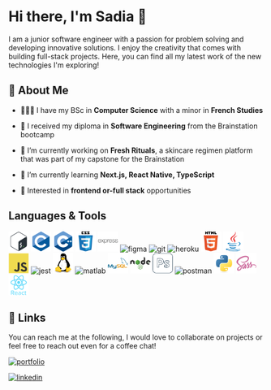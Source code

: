# Hi there, I'm Sadia 👋

I am a junior software engineer with a passion for problem solving and developing innovative solutions. I enjoy the creativity that comes with building full-stack projects. Here, you can find all my latest work of the new technologies I'm exploring!

## 🚀 About Me

- 👩🏽‍🎓 I have my BSc in **Computer Science** with a minor in **French Studies**

- 📜 I received my diploma in **Software Engineering** from the Brainstation bootcamp

- 🔭 I’m currently working on **Fresh Rituals**, a skincare regimen platform that was part of my capstone for the Brainstation

- 🌱 I’m currently learning **Next.js, React Native, TypeScript**

- 🎯 Interested in **frontend or-full stack** opportunities

## Languages & Tools

<p align="left">
<a href="https://www.gnu.org/software/bash/" target="blank"><img src="https://raw.githubusercontent.com/devicons/devicon/master/icons/bash/bash-original.svg" alt="" height="40" width="40" /></a>
<a href="https://www.cprogramming.com/" target="blank"><img src="https://raw.githubusercontent.com/devicons/devicon/master/icons/c/c-original.svg" alt="" width="40" height="40" /></a>
 <a href="https://www.w3schools.com/cpp/" target="_blank" rel="noreferrer" style="text-decoration: none;"> <img src="https://raw.githubusercontent.com/devicons/devicon/master/icons/cplusplus/cplusplus-original.svg" alt="cplusplus" width="40" height="40"/></a> 
 <a href="https://www.w3schools.com/css/" target="_blank" rel="noreferrer" style="text-decoration: none;"> <img src="https://raw.githubusercontent.com/devicons/devicon/master/icons/css3/css3-original-wordmark.svg" alt="css3" width="40" height="40"/></a> 
 <a href="https://expressjs.com" target="_blank" rel="noreferrer" style="text-decoration: none;"> <img src="https://raw.githubusercontent.com/devicons/devicon/master/icons/express/express-original-wordmark.svg" alt="express" width="40" height="40"/></a> 
 <a href="https://www.figma.com/" target="_blank" rel="noreferrer" style="text-decoration: none;"> <img src="https://www.vectorlogo.zone/logos/figma/figma-icon.svg" alt="figma" width="40" height="40"/></a> 
 <a href="https://git-scm.com/" target="_blank" rel="noreferrer" style="text-decoration: none;"> <img src="https://www.vectorlogo.zone/logos/git-scm/git-scm-icon.svg" alt="git" width="40" height="40"/></a> 
 <a href="https://heroku.com" target="_blank" rel="noreferrer" style="text-decoration: none;"> <img src="https://www.vectorlogo.zone/logos/heroku/heroku-icon.svg" alt="heroku" width="40" height="40"/></a> 
 <a href="https://www.w3.org/html/" target="_blank" rel="noreferrer" style="text-decoration: none;"> <img src="https://raw.githubusercontent.com/devicons/devicon/master/icons/html5/html5-original-wordmark.svg" alt="html5" width="40" height="40"/></a> 
 <a href="https://www.java.com" target="_blank" rel="noreferrer" style="text-decoration: none;"> <img src="https://raw.githubusercontent.com/devicons/devicon/master/icons/java/java-original.svg" alt="java" width="40" height="40"/></a> 
 <a href="https://developer.mozilla.org/en-US/docs/Web/JavaScript" target="_blank" rel="noreferrer" style="text-decoration: none;"> <img src="https://raw.githubusercontent.com/devicons/devicon/master/icons/javascript/javascript-original.svg" alt="javascript" width="40" height="40"/></a> 
 <a href="https://jestjs.io" target="_blank" rel="noreferrer" style="text-decoration: none;"> <img src="https://www.vectorlogo.zone/logos/jestjsio/jestjsio-icon.svg" alt="jest" width="40" height="40"/> </a> <a href="https://www.linux.org/" target="_blank" rel="noreferrer" style="text-decoration: none;"> <img src="https://raw.githubusercontent.com/devicons/devicon/master/icons/linux/linux-original.svg" alt="linux" width="40" height="40"/></a> 
 <a href="https://www.mathworks.com/" target="_blank" rel="noreferrer" style="text-decoration: none;"> <img src="https://upload.wikimedia.org/wikipedia/commons/2/21/Matlab_Logo.png" alt="matlab" width="40" height="40"/></a> 
 <a href="https://www.mysql.com/" target="_blank" rel="noreferrer" style="text-decoration: none;"> <img src="https://raw.githubusercontent.com/devicons/devicon/master/icons/mysql/mysql-original-wordmark.svg" alt="mysql" width="40" height="40"/></a> 
 <a href="https://nodejs.org" target="_blank" rel="noreferrer" style="text-decoration: none;"> <img src="https://raw.githubusercontent.com/devicons/devicon/master/icons/nodejs/nodejs-original-wordmark.svg" alt="nodejs" width="40" height="40"/></a> 
 <a href="https://www.photoshop.com/en" target="_blank" rel="noreferrer" style="text-decoration: none;"> <img src="https://raw.githubusercontent.com/devicons/devicon/master/icons/photoshop/photoshop-line.svg" alt="photoshop" width="40" height="40"/></a> 
 <a href="https://postman.com" target="_blank" rel="noreferrer" style="text-decoration: none;"> <img src="https://www.vectorlogo.zone/logos/getpostman/getpostman-icon.svg" alt="postman" width="40" height="40"/> </a> <a href="https://www.python.org" target="_blank" rel="noreferrer" style="text-decoration: none;"> <img src="https://raw.githubusercontent.com/devicons/devicon/master/icons/python/python-original.svg" alt="python" width="40" height="40"/></a> 
 <a href="https://sass-lang.com" target="_blank" rel="noreferrer" style="text-decoration: none;"> <img src="https://raw.githubusercontent.com/devicons/devicon/master/icons/sass/sass-original.svg" alt="sass" width="40" height="40"/></a> 
 <a href="https://reactjs.org/" target="_blank" rel="noreferrer" style="text-decoration: none;"> <img src="https://raw.githubusercontent.com/devicons/devicon/master/icons/react/react-original-wordmark.svg" alt="react" width="40" height="40"/></a>
</p>

## 🔗 Links

You can reach me at the following, I would love to collaborate on projects or feel free to reach out even for a coffee chat!

[![portfolio](https://img.shields.io/badge/my_portfolio-000?style=for-the-badge&logo=ko-fi&logoColor=white)](https://github.com/sadia-b/portfolio)

[![linkedin](https://img.shields.io/badge/linkedin-0A66C2?style=for-the-badge&logo=linkedin&logoColor=white)](https://www.linkedin.com/in/sadia-bahadoor/)
